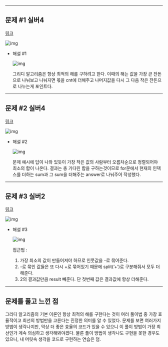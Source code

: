 
---

## 문제 #1  실버4

[링크](https://www.acmicpc.net/problem/11047)

![img](https://www.notion.so/image/https%3A%2F%2Fprod-files-secure.s3.us-west-2.amazonaws.com%2F74553f09-e822-477e-abed-c52903d69b9f%2F0cbab7f6-21ef-48d0-97fb-b5864b8d3051%2FUntitled.png?table=block&id=fffe3856-b4e0-4185-9090-68c69e37f4c7&spaceId=74553f09-e822-477e-abed-c52903d69b9f&width=2000&userId=3c17668b-0398-478f-ab9f-d53ba04e6af0&cache=v2)

- 해설 #1
    
    ![img](https://www.notion.so/image/https%3A%2F%2Fprod-files-secure.s3.us-west-2.amazonaws.com%2F74553f09-e822-477e-abed-c52903d69b9f%2Fa35e27d8-b8da-4751-a8b2-5eddaddbaad7%2FUntitled.png?table=block&id=72108a31-a605-43a7-b544-e84b82fb46a4&spaceId=74553f09-e822-477e-abed-c52903d69b9f&width=2000&userId=3c17668b-0398-478f-ab9f-d53ba04e6af0&cache=v2)
    
    그리디 알고리즘은 항상 최적의 해를 구하려고 한다. 이때의 해는 값을 가장 큰 잔돈으로 나눠보고 나눠지면 몫을 cnt에 더해주고 나머지값을 다시 그 다음 작은 잔돈으로 나누는게 포인트다.
    

---

## 문제 #2 실버4

[링크](https://www.acmicpc.net/problem/11399)

![img](https://www.notion.so/image/https%3A%2F%2Fprod-files-secure.s3.us-west-2.amazonaws.com%2F74553f09-e822-477e-abed-c52903d69b9f%2F976c0aa2-7071-484a-9202-8375800d4278%2FUntitled.png?table=block&id=59dc0a6f-9960-4fb8-8cd2-dbd002f0cca0&spaceId=74553f09-e822-477e-abed-c52903d69b9f&width=2000&userId=3c17668b-0398-478f-ab9f-d53ba04e6af0&cache=v2)

- 해설 #2
    
    ![img](https://www.notion.so/image/https%3A%2F%2Fprod-files-secure.s3.us-west-2.amazonaws.com%2F74553f09-e822-477e-abed-c52903d69b9f%2Fbbaa6326-22b4-41d2-8a9d-bd394ae5cd96%2FUntitled.png?table=block&id=4f759410-ae65-48c4-b183-eb8510188143&spaceId=74553f09-e822-477e-abed-c52903d69b9f&width=2000&userId=3c17668b-0398-478f-ab9f-d53ba04e6af0&cache=v2)
    
    문제 예시에 답이 나와 있듯이 가장 작은 값의 사람부터 오름차순으로 정렬되어야 최소의 합이 나온다. 결과는 총 기다린 합을 구하는것이므로 for문에서 현재의 인덱스를 더하는 sum과 그 sum을 더해주는 answer로 나눠주어 작성했다.
    

---

## 문제 #3 실버2

[링크](https://www.acmicpc.net/problem/1541)

![img](https://www.notion.so/image/https%3A%2F%2Fprod-files-secure.s3.us-west-2.amazonaws.com%2F74553f09-e822-477e-abed-c52903d69b9f%2Fe5ab1f4b-6c6a-409b-b3b9-f294690bf6b4%2FUntitled.png?table=block&id=d4c9bd8f-4c82-4e24-8204-65b1b5505179&spaceId=74553f09-e822-477e-abed-c52903d69b9f&width=2000&userId=3c17668b-0398-478f-ab9f-d53ba04e6af0&cache=v2)

- 해설 #3
    
    ![img](https://www.notion.so/image/https%3A%2F%2Fprod-files-secure.s3.us-west-2.amazonaws.com%2F74553f09-e822-477e-abed-c52903d69b9f%2F7b0c0170-6392-4ab8-b99b-b740a40661a2%2FUntitled.png?table=block&id=86e5475b-c6f0-4298-8519-a5ec8e43f051&spaceId=74553f09-e822-477e-abed-c52903d69b9f&width=2000&userId=3c17668b-0398-478f-ab9f-d53ba04e6af0&cache=v2)
    
    접근법 : 
    
    1. 가장 최소의 값이 만들어져야 하므로 인풋값을 -로 묶어준다. 
    2. -로 묶인 값들은 또 다시 +로 묶어있기 때문에 split(’+’)로 구분해줘서 모두 더해준다.
    3. 2의 결과값만큼 result 빼준다. 단 첫번째 값은 결과값에 항상 더해준다.
    

---

## 문제를 풀고 느낀 점

그리디 알고리즘의 기본 이론인 항상 최적의 해를 구한다는 것이 여러 풀이법 중 가장 효율적이고 최선의 방법만을 고른다는 진정한 의미를 알 수 있었다. 문제를 보면 여러가지 방법이 생각나지만, 막상 더 좋은 효율의 코드가 있을 수 있으니 이 풀이 방법이 가장 최선인가 계속 의심하고 생각해봐야겠다. 물론 풀이 방법이 생각나도 구현을 못한 경우도 있으니, 내 머릿속 생각을 코드로 구현하는 연습은 덤.